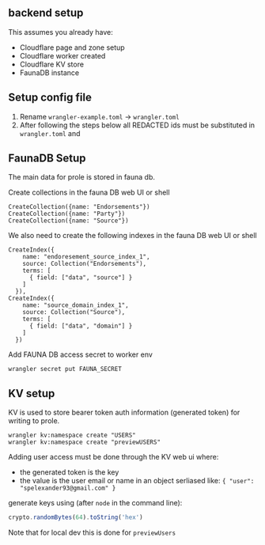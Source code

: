 ## backend setup

This assumes you already have:
- Cloudflare page and zone setup
- Cloudflare worker created
- Cloudflare KV store
- FaunaDB instance

## Setup config file

1. Rename `wrangler-example.toml` -> `wrangler.toml`
2. After following the steps below all REDACTED ids must be substituted in `wrangler.toml` and 

## FaunaDB Setup

The main data for prole is stored in fauna db.

Create collections in the fauna DB web UI or shell
```
CreateCollection({name: "Endorsements"})
CreateCollection({name: "Party"})
CreateCollection({name: "Source"})

```

We also need to create the following indexes in the fauna DB web UI or shell
```
CreateIndex({
    name: "endoresement_source_index_1",
    source: Collection("Endorsements"),
    terms: [
      { field: ["data", "source"] }
    ]
  }),
CreateIndex({
    name: "source_domain_index_1",
    source: Collection("Source"),
    terms: [
      { field: ["data", "domain"] }
    ]
  })

```

Add FAUNA DB access secret to worker env
```shell
wrangler secret put FAUNA_SECRET
```

## KV setup

KV is used to store bearer token auth information (generated token) for writing to prole.

```shell
wrangler kv:namespace create "USERS"
wrangler kv:namespace create "previewUSERS"
```

Adding user access must be done through the KV web ui where:
- the generated token is the key
- the value is the user email or name in an object serliased like: `{ "user": "spelexander93@gmail.com" }`

generate keys using (after `node` in the command line):
```javascript
crypto.randomBytes(64).toString('hex')
```

Note that for local dev this is done for `previewUsers`

